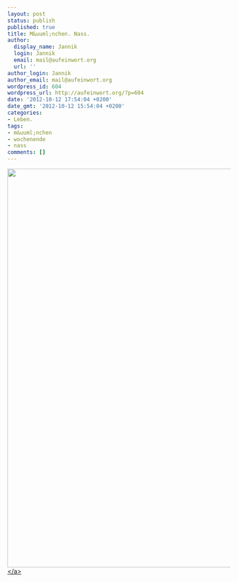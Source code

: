 ```yaml
---
layout: post
status: publish
published: true
title: M&uuml;nchen. Nass.
author:
  display_name: Jannik
  login: Jannik
  email: mail@aufeinwort.org
  url: ''
author_login: Jannik
author_email: mail@aufeinwort.org
wordpress_id: 604
wordpress_url: http://aufeinwort.org/?p=604
date: '2012-10-12 17:54:04 +0200'
date_gmt: '2012-10-12 15:54:04 +0200'
categories:
- Leben.
tags:
- m&uuml;nchen
- wochenende
- nass
comments: []
---
```

<p><a href="http:&#47;&#47;res.cloudinary.com&#47;aufeinwort-org&#47;image&#47;upload&#47;v1382562680&#47;P1030987_cqcl1k.jpg"><img src="http:&#47;&#47;res.cloudinary.com&#47;aufeinwort-org&#47;image&#47;upload&#47;v1382562680&#47;P1030987_cqcl1k.jpg" alt="" title="P1030987" width="900" class="aligncenter size-full wp-image-605" &#47;><&#47;a></p>
